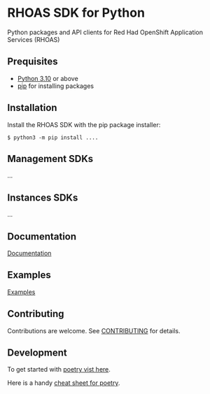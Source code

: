 # RHOAS SDK for Python


Python packages and API clients for Red Had OpenShift Application Services (RHOAS) 

## Prequisites

- [Python 3.10](https://docs.python.org/3/) or above
- [pip](https://pypi.org/project/pip/) for installing packages

## Installation

Install the RHOAS SDK with the pip package installer:

```shell
$ python3 -m pip install ....
```

## Management SDKs

 ...
 
 ## Instances SDKs

...
## Documentation

[Documentation](./docs)

## Examples

[Examples](./examples)

## Contributing

Contributions are welcome. See [CONTRIBUTING](CONTRIBUTING.md) for details.

## Development
To get started with [poetry vist here](https://python-poetry.org/docs/#installation). 

Here is a handy [cheat sheet for poetry](https://gist.github.com/CarlosDomingues/b88df15749af23a463148bd2c2b9b3fb).

